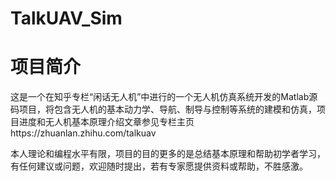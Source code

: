 # TalkUAV_Sim

# 项目简介
这是一个在知乎专栏“闲话无人机”中进行的一个无人机仿真系统开发的Matlab源码项目，将包含无人机的基本动力学、导航、制导与控制等系统的建模和仿真，项目进度和无人机基本原理介绍文章参见专栏主页https://zhuanlan.zhihu.com/talkuav

本人理论和编程水平有限，项目的目的更多的是总结基本原理和帮助初学者学习，有任何建议或问题，欢迎随时提出，若有专家愿提供资料或帮助，不胜感激。
